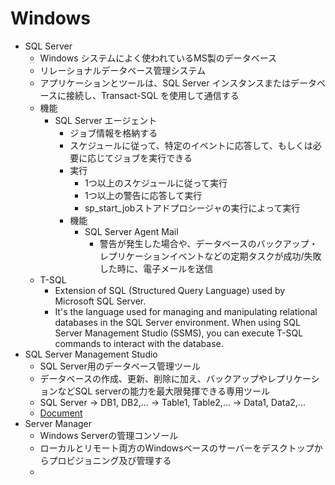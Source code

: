 # Windows
- SQL Server
    - Windows システムによく使われているMS製のデータベース
    - リレーショナルデータベース管理システム
    - アプリケーションとツールは、SQL Server インスタンスまたはデータベースに接続し、Transact-SQL を使用して通信する
    - 機能
        - SQL Server エージェント
            - ジョブ情報を格納する
            - スケジュールに従って、特定のイベントに応答して、もしくは必要に応じてジョブを実行できる
            - 実行
                - 1つ以上のスケジュールに従って実行
                - 1つ以上の警告に応答して実行
                - sp_start_jobストアドプロシージャの実行によって実行
            - 機能
                - SQL Server Agent Mail
                    - 警告が発生した場合や、データベースのバックアップ・レプリケーションイベントなどの定期タスクが成功/失敗した時に、電子メールを送信
    - T-SQL
        - Extension of SQL (Structured Query Language) used by Microsoft SQL Server. 
        - It's the language used for managing and manipulating relational databases in the SQL Server environment. When using SQL Server Management Studio (SSMS), you can execute T-SQL commands to interact with the database. 
- SQL Server Management Studio
    - SQL Server用のデータベース管理ツール
    - データベースの作成、更新、削除に加え、バックアップやレプリケーションなどSQL serverの能力を最大限発揮できる専用ツール
    - SQL Server -> DB1, DB2,... -> Table1, Table2,... -> Data1, Data2,...
    - [Document](https://learn.microsoft.com/ja-jp/sql/ssms/sql-server-management-studio-ssms?view=sql-server-ver16)
- Server Manager
    - Windows Serverの管理コンソール
    - ローカルとリモート両方のWindowsベースのサーバーをデスクトップからプロビジョニング及び管理する
    - 

